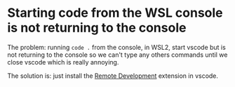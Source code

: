 # Starting code from the WSL console is not returning to the console

The problem: running `code .` from the console, in WSL2, start vscode but is not returning to the console so we can't type any others commands until we close vscode which is really annoying.

The solution is: just install the [Remote Development](https://marketplace.visualstudio.com/items?itemName=ms-vscode-remote.vscode-remote-extensionpack) extension in vscode. 

